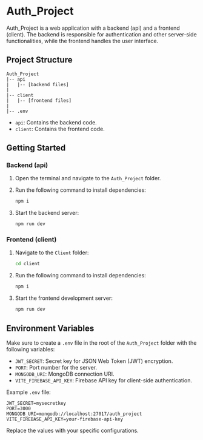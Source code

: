
# Auth_Project

Auth_Project is a web application with a backend (api) and a frontend (client). The backend is responsible for authentication and other server-side functionalities, while the frontend handles the user interface.

## Project Structure

```
Auth_Project
|-- api
|   |-- [backend files]
|
|-- client
|   |-- [frontend files]
|
|-- .env
```

- `api`: Contains the backend code.
- `client`: Contains the frontend code.

## Getting Started

### Backend (api)

1. Open the terminal and navigate to the `Auth_Project` folder.
2. Run the following command to install dependencies:

   ```bash
   npm i
   ```

3. Start the backend server:

   ```bash
   npm run dev
   ```

### Frontend (client)

1. Navigate to the `Client` folder:

   ```bash
   cd client
   ```

2. Run the following command to install dependencies:

   ```bash
   npm i
   ```

3. Start the frontend development server:

   ```bash
   npm run dev
   ```

## Environment Variables

Make sure to create a `.env` file in the root of the `Auth_Project` folder with the following variables:

- `JWT_SECRET`: Secret key for JSON Web Token (JWT) encryption.
- `PORT`: Port number for the server.
- `MONGODB_URI`: MongoDB connection URI.
- `VITE_FIREBASE_API_KEY`: Firebase API key for client-side authentication.

Example `.env` file:

```
JWT_SECRET=mysecretkey
PORT=3000
MONGODB_URI=mongodb://localhost:27017/auth_project
VITE_FIREBASE_API_KEY=your-firebase-api-key
```

Replace the values with your specific configurations.

```

